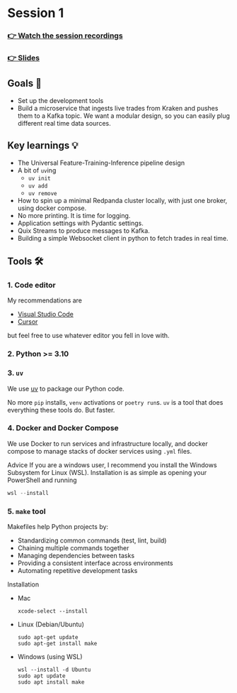 # Session 1
### [👉 Watch the session recordings](https://www.realworldml.net/products/building-a-better-real-time-ml-system-together-cohort-3/categories/2156625028)

### [👉 Slides](https://www.realworldml.net/products/building-a-better-real-time-ml-system-together-cohort-3/categories/2156625028/posts/2183265376)


## Goals 🎯

- Set up the development tools
- Build a microservice that ingests live trades from Kraken and pushes them to a Kafka topic. We want a modular design, so you can easily plug different real time data sources.

## Key learnings 💡

- The Universal Feature-Training-Inference pipeline design
- A bit of `uv`ing
    - `uv init`
    - `uv add`
    - `uv remove`
- How to spin up a minimal Redpanda cluster locally, with just one broker, using docker compose.
- No more printing. It is time for logging.
- Application settings with Pydantic settings.
- Quix Streams to produce messages to Kafka.
- Building a simple Websocket client in python to fetch trades in real time.


## Tools 🛠️

### 1. Code editor
My recommendations are
- [Visual Studio Code](https://code.visualstudio.com/)
- [Cursor](https://www.cursor.com/)

but feel free to use whatever editor you fell in love with.

### 2. Python >= 3.10

### 3. `uv`
We use [uv](https://docs.astral.sh/uv/getting-started/installation/) to package our Python code.

No more `pip` installs, `venv` activations or `poetry run`s. `uv` is a tool that does everything these tools do. But faster.

### 4. Docker and Docker Compose
We use Docker to run services and infrastructure locally, and docker compose to manage stacks of docker services using `.yml` files.

Advice
If you are a windows user, I recommend you install the Windows Subsystem for Linux (WSL).
Installation is as simple as opening your PowerShell and running
```powershell
wsl --install
```

### 5. `make` tool

Makefiles help Python projects by:

* Standardizing common commands (test, lint, build)
* Chaining multiple commands together
* Managing dependencies between tasks
* Providing a consistent interface across environments
* Automating repetitive development tasks

Installation
- Mac
    ```
    xcode-select --install
    ```

- Linux (Debian/Ubuntu)
    ```
    sudo apt-get update
    sudo apt-get install make
    ```

- Windows (using WSL)
    ```
    wsl --install -d Ubuntu
    sudo apt update
    sudo apt install make
    ```
